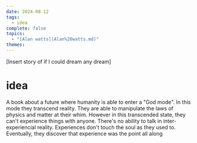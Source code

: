 ```yaml
---  
date: 2024-08-12  
tags:  
  - idea  
complete: false  
topics:  
  - "[Alan watts](Alan%20watts.md)"  
themes:   
---  
```

[Insert story of if I could dream any dream]  
  
# idea  
A book about a future where humanity is able to enter a "God mode". In this mode they transcend reality. They are able to manipulate the laws of physics and matter at their whim. However in this transcended state, they can't experience things with anyone. There's no ability to talk in inter-experiencial reality. Experiences don't touch the soul as they used to. Eventually, they discover that experience was the point all along